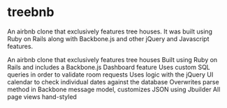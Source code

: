 # treebnb

An airbnb clone that exclusively features tree houses. It was built using Ruby on Rails along with Backbone.js and other jQuery and Javascript features.


An airbnb clone that exclusively features tree houses
Built using Ruby on Rails and includes a Backbone.js Dashboard feature
Uses custom SQL queries in order to validate room requests
Uses logic with the jQuery UI calendar to check individual dates against the database
Overwrites parse method in Backbone message model, customizes JSON using Jbuilder
All page views hand-styled
